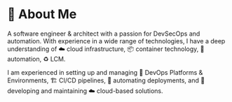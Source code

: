# 💫 About Me
A software engineer & architect with a passion for DevSecOps and automation. 
With experience in a wide range of technologies, I have a deep understanding of 
☁️ cloud infrastructure, 
📦 container technology, 
🦾automation, 
♻ LCM. 

I am experienced in setting up and managing 
🎉 DevOps Platforms & Environments, 
🏗  CI/CD pipelines, 
🤖 automating deployments, and 
🧪 developing and maintaining 
☁️ cloud-based solutions.
